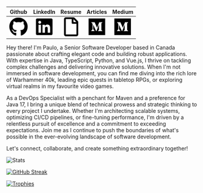 Github | LinkedIn | Resume | Articles | Medium
:-: | :-: | :-: | :-: | :-:
[![github](.images/github.png)](https://github.com/paulushcgcj) | [![linkedin](.images/linkedin.png)](https://www.linkedin.com/in/paulushc/) | [![resume](.images/file.png)](https://paulushcgcj.github.io/cv/) | [![medium](.images/medium.png)](https://paulushcgcj.github.io/articles/) | [![medium](.images/medium.png)](https://medium.com/@paulushc)

Hey there! I'm Paulo, a Senior Software Developer based in Canada passionate about crafting elegant code and building robust applications. With expertise in Java, TypeScript, Python, and Vue.js, I thrive on tackling complex challenges and delivering innovative solutions. When I'm not immersed in software development, you can find me diving into the rich lore of Warhammer 40k, leading epic quests in tabletop RPGs, or exploring virtual realms in my favourite video games.

As a DevOps Specialist with a penchant for Maven and a preference for Java 17, I bring a unique blend of technical prowess and strategic thinking to every project I undertake. Whether I'm architecting scalable systems, optimizing CI/CD pipelines, or fine-tuning performance, I'm driven by a relentless pursuit of excellence and a commitment to exceeding expectations. Join me as I continue to push the boundaries of what's possible in the ever-evolving landscape of software development.

Let's connect, collaborate, and create something extraordinary together!

![Stats](https://github-readme-stats.vercel.app/api?username=paulushcgcj&show_icons=true&theme=transparent&hide_border=true&hide=stars)

[![GitHub Streak](https://github-readme-streak-stats.herokuapp.com?user=paulushcgcj&theme=tokyonight_duo&hide_border=true&border_radius=0)](https://git.io/streak-stats)

[![Trophies](https://github-profile-trophy.vercel.app/?username=paulushcgcj&column=-1&theme=algolia&rank=SECRET,SSS,SS,S,AAA,AA,A&no-bg=true&no-frame=true)](https://github.com/paulushcgcj)
